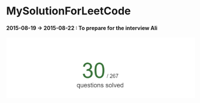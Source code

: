 # MySolutionForLeetCode

#### 2015-08-19 -> 2015-08-22 : To prepare for the interview Ali
<img src='https://github.com/shennian/MySolutionForLeetCode/blob/master/sreenshots/oj1.png'></img>
